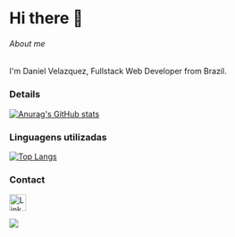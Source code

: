 <h1> Hi there 👋 </h1>

###### About me
I'm Daniel Velazquez, Fullstack Web Developer from Brazil.

### Details

[![Anurag's GitHub stats](https://github-readme-stats.vercel.app/api?username=mdaniot&show_icons=true&theme=dark)](https://github.com/anuraghazra/github-readme-stats)

### Linguagens utilizadas

[![Top Langs](https://github-readme-stats.vercel.app/api/top-langs/?username=mdaniot&layout=compact&theme=dark)](https://github.com/anuraghazra/github-readme-stats)

### Contact

[<img src='https://img.shields.io/badge/LinkedIn-0077B5?style=for-the-badge&logo=linkedin&logoColor=white' alt='Linkedin' height='30'>](https://www.linkedin.com/in/daniot/)

<a href="mailto: dan.vel@outlook.com">
<img src="https://img.shields.io/badge/-dan.vel%40outlook.com-7B83EB?&style=for-the-badge&logo=Microsoft-outlook&logoColor=white" ></a>
